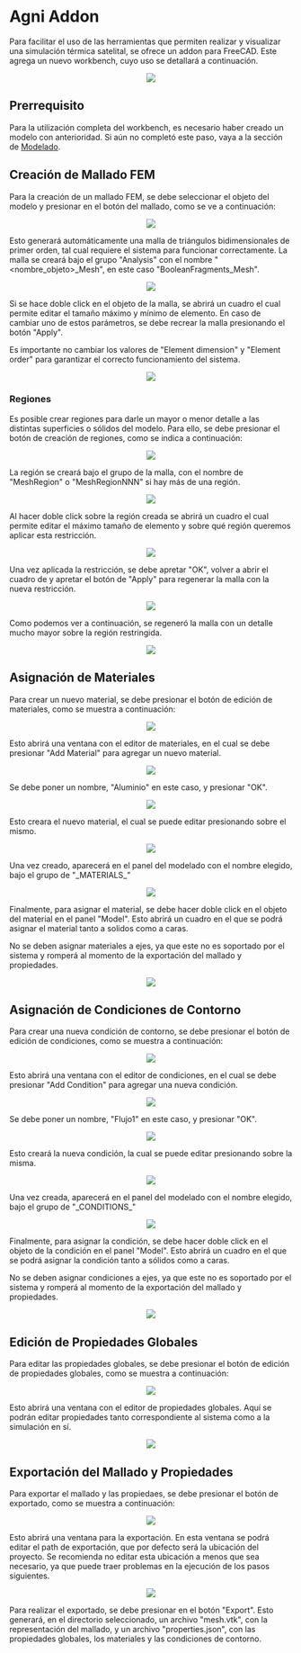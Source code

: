 # Agni Addon

Para facilitar el uso de las herramientas que permiten realizar y visualizar una simulación térmica satelital, se ofrece un addon para FreeCAD. Este agrega un nuevo workbench, cuyo uso se detallará a continuación.

<center><img src="images/addon1.png" ...></center>
<center><i></i></center>

## Prerrequisito

Para la utilización completa del workbench, es necesario haber creado un modelo con anterioridad. Si aún no completó este paso, vaya a la sección de [Modelado](../freecad_model/freecad_model.md).

## Creación de Mallado FEM

Para la creación de un mallado FEM, se debe seleccionar el objeto del modelo y presionar en el botón del mallado, como se ve a continuación:

<center><img src="images/addon2.png" ...></center>
<center><i></i></center>

Esto generará automáticamente una malla de triángulos bidimensionales de primer orden, tal cual requiere el sistema para funcionar correctamente. La malla se creará bajo el grupo "Analysis" con el nombre "\<nombre_objeto\>_Mesh", en este caso "BooleanFragments_Mesh".

<center><img src="images/addon3.png" ...></center>
<center><i></i></center>

Si se hace doble click en el objeto de la malla, se abrirá un cuadro el cual permite editar el tamaño máximo y mínimo de elemento. En caso de cambiar uno de estos parámetros, se debe recrear la malla presionando el botón "Apply".

Es importante no cambiar los valores de "Element dimension" y "Element order" para garantizar el correcto funcionamiento del sistema.

<center><img src="images/addon4.png" ...></center>
<center><i></i></center>

### Regiones

Es posible crear regiones para darle un mayor o menor detalle a las distintas superficies o sólidos del modelo. Para ello, se debe presionar el botón de creación de regiones, como se indica a continuación:

<center><img src="images/addon5.png" ...></center>
<center><i></i></center>

La región se creará bajo el grupo de la malla, con el nombre de "MeshRegion" o "MeshRegionNNN" si hay más de una región. 

<center><img src="images/addon7.png" ...></center>
<center><i></i></center>

Al hacer doble click sobre la región creada se abrirá un cuadro el cual permite editar el máximo tamaño de elemento y sobre qué región queremos aplicar esta restricción.

<center><img src="images/addon6.png" ...></center>
<center><i></i></center>

Una vez aplicada la restricción, se debe apretar "OK", volver a abrir el cuadro de y apretar el botón de "Apply" para regenerar la malla con la nueva restricción.

<center><img src="images/addon8.png" ...></center>
<center><i></i></center>

Como podemos ver a continuación, se regeneró la malla con un detalle mucho mayor sobre la región restringida.

<center><img src="images/addon9.png" ...></center>
<center><i></i></center>

## Asignación de Materiales

Para crear un nuevo material, se debe presionar el botón de edición de materiales, como se muestra a continuación:

<center><img src="images/addon10.png" ...></center>
<center><i></i></center>

Esto abrirá una ventana con el editor de materiales, en el cual se debe presionar "Add Material" para agregar un nuevo material.

<center><img src="images/addon11.png" ...></center>
<center><i></i></center>

Se debe poner un nombre, "Aluminio" en este caso, y presionar "OK".

<center><img src="images/addon12.png" ...></center>
<center><i></i></center>

Esto creara el nuevo material, el cual se puede editar presionando sobre el mismo.

<center><img src="images/addon13.png" ...></center>
<center><i></i></center>

Una vez creado, aparecerá en el panel del modelado con el nombre elegido, bajo el grupo de "\_MATERIALS\_"

<center><img src="images/addon14.png" ...></center>
<center><i></i></center>

Finalmente, para asignar el material, se debe hacer doble click en el objeto del material en el panel "Model". Esto abrirá un cuadro en el que se podrá asignar el material tanto a solidos como a caras.

No se deben asignar materiales a ejes, ya que este no es soportado por el sistema y romperá al momento de la exportación del mallado y propiedades.

<center><img src="images/addon15.png" ...></center>
<center><i></i></center>

## Asignación de Condiciones de Contorno

Para crear una nueva condición de contorno, se debe presionar el botón de edición de condiciones, como se muestra a continuación:

<center><img src="images/addon16.png" ...></center>
<center><i></i></center>

Esto abrirá una ventana con el editor de condiciones, en el cual se debe presionar "Add Condition" para agregar una nueva condición.

<center><img src="images/addon17.png" ...></center>
<center><i></i></center>

Se debe poner un nombre, "Flujo1" en este caso, y presionar "OK".

<center><img src="images/addon18.png" ...></center>
<center><i></i></center>

Esto creará la nueva condición, la cual se puede editar presionando sobre la misma.

<center><img src="images/addon19.png" ...></center>
<center><i></i></center>

Una vez creada, aparecerá en el panel del modelado con el nombre elegido, bajo el grupo de "\_CONDITIONS\_"

<center><img src="images/addon20.png" ...></center>
<center><i></i></center>

Finalmente, para asignar la condición, se debe hacer doble click en el objeto de la condición en el panel "Model". Esto abrirá un cuadro en el que se podrá asignar la condición tanto a sólidos como a caras.

No se deben asignar condiciones a ejes, ya que este no es soportado por el sistema y romperá al momento de la exportación del mallado y propiedades.

<center><img src="images/addon21.png" ...></center>
<center><i></i></center>


## Edición de Propiedades Globales

Para editar las propiedades globales, se debe presionar el botón de edición de propiedades globales, como se muestra a continuación:

<center><img src="images/addon22.png" ...></center>
<center><i></i></center>

Esto abrirá una ventana con el editor de propiedades globales. Aquí se podrán editar propiedades tanto correspondiente al sistema como a la simulación en sí.

<center><img src="images/addon23.png" ...></center>
<center><i></i></center>

## Exportación del Mallado y Propiedades

Para exportar el mallado y las propiedaes, se debe presionar el botón de exportado, como se muestra a continuación:

<center><img src="images/addon24.png" ...></center>
<center><i></i></center>

Esto abrirá una ventana para la exportación. En esta ventana se podrá editar el path de exportación, que por defecto será la ubicación del proyecto. Se recomienda no editar esta ubicación a menos que sea necesario, ya que puede traer problemas en la ejecución de los pasos siguientes.

<center><img src="images/addon25.png" ...></center>
<center><i></i></center>

Para realizar el exportado, se debe presionar en el botón "Export". Esto generará, en el directorio seleccionado, un archivo "mesh.vtk", con la representación del mallado, y un archivo "properties.json", con las propiedades globales, los materiales y las condiciones de contorno.
